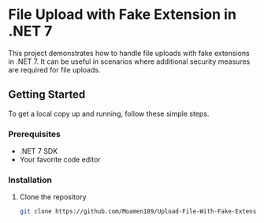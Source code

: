 # File Upload with Fake Extension in .NET 7

This project demonstrates how to handle file uploads with fake extensions in .NET 7. It can be useful in scenarios where additional security measures are required for file uploads.

## Getting Started

To get a local copy up and running, follow these simple steps.

### Prerequisites

- .NET 7 SDK
- Your favorite code editor

### Installation

1. Clone the repository
   ```sh
   git clone https://github.com/Moamen189/Upload-File-With-Fake-Extensions
